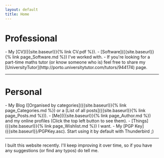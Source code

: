 ```yaml
---
layout: default
title: Home
---
```


<h1 class="page-title">Professional</h1>
- My [CV]({{site.baseurl}}{% link CV.pdf %}).
- [Software]({{site.baseurl}}{% link page_Software.md %}) I've worked with.
- If you're looking for a part-time maths tutor (or know someone who is) feel free to share my [UniversityTutor](http://porto.universitytutor.com/tutors/944174) page.

<hr>

<h1 class="page-title">Personal</h1>
- My Blog ([Organised by categories]({{site.baseurl}}{% link page_Categories.md %}) or a [List of all posts]({{site.baseurl}}{% link page_Posts.md %})).
- [Me]({{site.baseurl}}{% link page_Author.md %}) and my online profiles (Click the top left button to see them).
- [Things]({{site.baseurl}}{% link page_Wishlist.md %}) I want.
- My [PGP Key]({{site.baseurl}}/PGPKey.asc). Start using it by default with Thunderbird ;)

<hr>

I built this website recently. I'll keep improving it over time, so if you have any suggestions (or find any typos) do tell me.